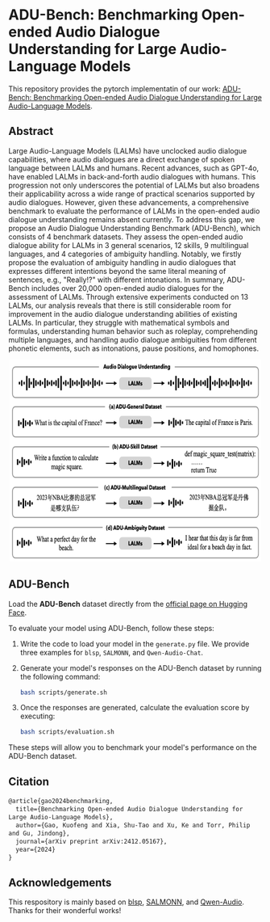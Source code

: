 # ADU-Bench: Benchmarking Open-ended Audio Dialogue Understanding for Large Audio-Language Models

This repository provides the pytorch implementatin of our work: [ADU-Bench: Benchmarking Open-ended Audio Dialogue Understanding for Large Audio-Language Models](https://arxiv.org/abs/2412.05167).

## Abstract

Large Audio-Language Models (LALMs) have unclocked audio dialogue capabilities, where audio dialogues are a direct exchange of spoken language between LALMs and humans. Recent advances, such as GPT-4o, have enabled LALMs in back-and-forth audio dialogues with humans. This progression not only underscores the potential of LALMs but also broadens their applicability across a wide range of practical scenarios supported by audio dialogues. However, given these advancements, a comprehensive benchmark to evaluate the performance of LALMs in the open-ended audio dialogue understanding remains absent currently. To address this gap, we propose an Audio Dialogue Understanding Benchmark (ADU-Bench), which consists of 4 benchmark datasets. They assess the open-ended audio dialogue ability for LALMs in 3 general scenarios, 12 skills, 9 multilingual languages, and 4 categories of ambiguity handling. Notably, we firstly propose the evaluation of ambiguity handling in audio dialogues that expresses different intentions beyond the same literal meaning of sentences, e.g., "Really!?" with different intonations. In summary, ADU-Bench includes over 20,000 open-ended audio dialogues for the assessment of LALMs. Through extensive experiments conducted on 13 LALMs, our analysis reveals that there is still considerable room for improvement in the audio dialogue understanding abilities of existing LALMs. In particular, they struggle with mathematical symbols and formulas, understanding human behavior such as roleplay, comprehending multiple languages, and handling audio dialogue ambiguities from different phonetic elements, such as intonations, pause positions, and homophones.

<div align=center>
<img src="assets/adu-bench.png" width="500" height="400" alt="Overall of ADU-Bench"/><br/>
</div>

## ADU-Bench

Load the **ADU-Bench** dataset directly from the [official page on Hugging Face](https://huggingface.co/datasets/KuofengGao/ADU-Bench).  

To evaluate your model using ADU-Bench, follow these steps:  

1. Write the code to load your model in the `generate.py` file. We provide three examples for `blsp`, `SALMONN`, and `Qwen-Audio-Chat`.
2. Generate your model's responses on the ADU-Bench dataset by running the following command:  

   ```bash
   bash scripts/generate.sh
   ```  

3. Once the responses are generated, calculate the evaluation score by executing:  

   ```bash
   bash scripts/evaluation.sh
   ```  

These steps will allow you to benchmark your model's performance on the ADU-Bench dataset.

## Citation

```
@article{gao2024benchmarking,
  title={Benchmarking Open-ended Audio Dialogue Understanding for Large Audio-Language Models},
  author={Gao, Kuofeng and Xia, Shu-Tao and Xu, Ke and Torr, Philip and Gu, Jindong},
  journal={arXiv preprint arXiv:2412.05167},
  year={2024}
}
```

## Acknowledgements
This respository is mainly based on [blsp](https://github.com/cwang621/blsp), [SALMONN](https://github.com/bytedance/SALMONN), and [Qwen-Audio](https://github.com/QwenLM/Qwen-Audio). Thanks for their wonderful works!

